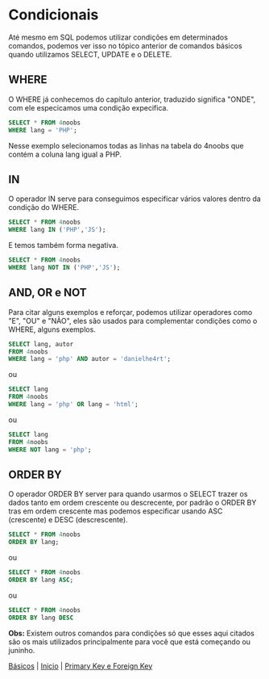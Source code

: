 # **Condicionais**

Até mesmo em SQL podemos utilizar condições em determinados comandos, podemos ver isso no tópico anterior de comandos básicos quando utilizamos SELECT, UPDATE e o DELETE.

## **WHERE**

O WHERE já conhecemos do capítulo anterior, traduzido significa "ONDE", com ele especicamos uma condição expecifica.

``` SQL
SELECT * FROM 4noobs 
WHERE lang = 'PHP';
```

Nesse exemplo selecionamos todas as linhas na tabela do 4noobs que contém a coluna lang igual a PHP.

## **IN**

O operador IN serve para conseguimos especificar vários valores dentro da condição do WHERE.

``` SQL
SELECT * FROM 4noobs
WHERE lang IN ('PHP','JS');
```

E temos também forma negativa.

``` SQL
SELECT * FROM 4noobs
WHERE lang NOT IN ('PHP','JS');
```

## **AND, OR e NOT**

Para citar alguns exemplos e reforçar, podemos utilizar operadores como "E", "OU" e "NÃO", eles são usados para complementar condições como o WHERE, alguns exemplos.

``` SQL
SELECT lang, autor
FROM 4noobs
WHERE lang = 'php' AND autor = 'danielhe4rt';
```

ou

``` SQL
SELECT lang
FROM 4noobs
WHERE lang = 'php' OR lang = 'html';
```

ou

``` SQL
SELECT lang
FROM 4noobs
WHERE NOT lang = 'php';
```

## **ORDER BY**

O operador ORDER BY server para quando usarmos o SELECT trazer os dados tanto em ordem crescente ou descrecente, por padrão o ORDER BY tras em ordem crescente mas podemos especificar usando ASC (crescente) e DESC (descrescente).

``` SQL
SELECT * FROM 4noobs
ORDER BY lang;
```

ou

``` SQL
SELECT * FROM 4noobs
ORDER BY lang ASC;
```

ou

``` SQL
SELECT * FROM 4noobs
ORDER BY lang DESC
```

**Obs:** Existem outros comandos para condições só que esses aqui citados são os mais utilizados principalmente para você que está começando ou juninho.

[Básicos](./Basicos.md) | [Inicio](../../README.md) | [Primary Key e Foreign Key](./Keys.md)